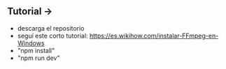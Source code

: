 ## Tutorial ->

- descarga el repositorio
- seguí este corto tutorial: https://es.wikihow.com/instalar-FFmpeg-en-Windows
- "npm install"
- "npm run dev"
